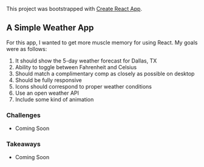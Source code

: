 This project was bootstrapped with [Create React App](https://github.com/facebook/create-react-app).

## A Simple Weather App

For this app, I wanted to get more muscle memory for using React. My goals were as follows:

1. It should show the 5-day weather forecast for Dallas, TX
2. Ability to toggle between Fahrenheit and Celsius
3. Should match a complimentary comp as closely as possible on desktop
4. Should be fully responsive
5. Icons should correspond to proper weather conditions
6. Use an open weather API
7. Include some kind of animation 

### Challenges
* Coming Soon

### Takeaways
* Coming Soon
